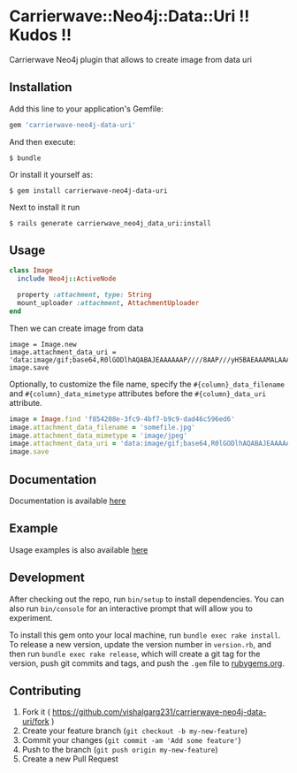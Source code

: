# Carrierwave::Neo4j::Data::Uri !! Kudos !!

Carrierwave Neo4j plugin that allows to create image from data uri

## Installation

Add this line to your application's Gemfile:

```ruby
gem 'carrierwave-neo4j-data-uri'
```

And then execute:

    $ bundle

Or install it yourself as:

    $ gem install carrierwave-neo4j-data-uri

Next to install it run

    $ rails generate carrierwave_neo4j_data_uri:install

## Usage

```ruby
class Image
  include Neo4j::ActiveNode

  property :attachment, type: String
  mount_uploader :attachment, AttachmentUploader
end
```

Then we can create image from data

```
image = Image.new
image.attachment_data_uri = 'data:image/gif;base64,R0lGODlhAQABAJEAAAAAAP////8AAP///yH5BAEAAAMALAAAAAABAAEAAAICVAEAOw=='
image.save
```

Optionally, to customize the file name, specify the `#{column}_data_filename` and `#{column}_data_mimetype` attributes before the `#{column}_data_uri` attribute.

```ruby
image = Image.find 'f854208e-3fc9-4bf7-b9c9-dad46c596ed6'
image.attachment_data_filename = 'somefile.jpg'
image.attachment_data_mimetype = 'image/jpeg'
image.attachment_data_uri = 'data:image/gif;base64,R0lGODlhAQABAJEAAAAAAP////8AAP///yH5BAEAAAMALAAAAAABAAEAAAICVAEAOw=='
image.save
```

## Documentation

Documentation is available [here](http://www.rubydoc.info/gems/carrierwave-neo4j-data-uri)

## Example

Usage examples is also available [here](example/mock.rb)


## Development

After checking out the repo, run `bin/setup` to install dependencies. You can also run `bin/console` for an interactive prompt that will allow you to experiment.

To install this gem onto your local machine, run `bundle exec rake install`. To release a new version, update the version number in `version.rb`, and then run `bundle exec rake release`, which will create a git tag for the version, push git commits and tags, and push the `.gem` file to [rubygems.org](https://rubygems.org).

## Contributing

1. Fork it ( https://github.com/vishalgarg231/carrierwave-neo4j-data-uri/fork )
2. Create your feature branch (`git checkout -b my-new-feature`)
3. Commit your changes (`git commit -am 'Add some feature'`)
4. Push to the branch (`git push origin my-new-feature`)
5. Create a new Pull Request
